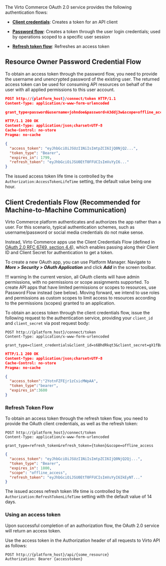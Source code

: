 ﻿
The Virto Commerce OAuth 2.0 service provides the following authentication flows:

-   [**Client credentials**](https://oauth.net/2/grant-types/client-credentials/): Creates a token for an API client
    
-   [**Password flow**](https://oauth.net/2/grant-types/password): Creates a token through the user login credentials; used by operations scoped to a specific user session
    
-   [**Refresh token flow**](https://oauth.net/2/grant-types/refresh-token/): Refreshes an access token
    

## Resource Owner Password Credential Flow

To obtain an access token through the password flow, you need to provide the username and unencrypted password of the existing user. The returned access token can be used for consuming API resources on behalf of the user with all applied permissions to this user account.

```json
POST http://{platform_host}/connect/token HTTP/1.1
Content-Type: application/x-www-form-urlencoded

grant_type=password&username=johndoe&password=A3ddj3w&scope=offline_access
```

```json
HTTP/1.1 200 OK
Content-Type: application/json;charset=UTF-8
Cache-Control: no-store
Pragma: no-cache

{
  "access_token": "eyJhbGciOiJSUzI1NiIsImtpZCI6IjQ0NjQ2...",
  "token_type": "Bearer",
  "expires_in": 1799,
  "refresh_token": "eyJhbGciOiJSU0EtT0FFUCIsImVuYyI6..."
}
```

The issued access token life time is controlled by the `Authorization:AccessTokenLifeTime` setting, the default value being one hour.<!---Add link to settings - WHAT SETTINGS!?-->

## Client Credentials Flow (Recommended for Machine-to-Machine Communication)

Virto Commerce platform authenticates and authorizes the app rather than a user. For this scenario, typical authentication schemes, such as username/password or social media credentials do not make sense.

Instead, Virto Commerce apps use the Client Credentials Flow (defined in [OAuth 2.0 RFC 6749, section 4.4](https://tools.ietf.org/html/rfc6749#section-4.4)), which enables passing along their Client ID and Client Secret for authentication to get a token.

To create a new OAuth app, you can use Platform Manager. Navigate to ***More > Security > OAuth Application*** and click ***Add*** in the screen toolbar.

!!! warning
	In the current version, all OAuth clients will have admin permissions, with no permissions or scope assignments supported. To create API apps that have limited permissions or scopes to resources, use Password Flow instead (see below). Moving forward, we intend to use roles and permissions as custom scopes to limit access to resources according to the permissions (scopes) granted to an application.

To obtain an access token through the client credentials flow, issue the following request to the authentication service, providing your `client_id` and `client_secret` via post request body:

```
POST http://{platform_host}/connect/token
Content-Type: application/x-www-form-urlencoded

grant_type=client_credentials&client_id=s6BhdRkqt3&client_secret=gX1fBat3bV
```

```json
HTTP/1.1 200 OK
Content-Type: application/json;charset=UTF-8
Cache-Control: no-store
Pragma: no-cache

{
  "access_token":"2YotnFZFEjr1zCsicMWpAA",
  "token_type":"bearer",
  "expires_in":3600
}
```

### Refresh Token Flow

To obtain an access token through the refresh token flow, you need to provide the OAuth client credentials, as well as the refresh token:

```
POST http://{platform_host}/connect/token
Content-Type: application/x-www-form-urlencoded

grant_type=refresh_token&refresh_token={token}&scope=offline_access
```

```json
{
  "access_token": "eyJhbGciOiJSUzI1NiIsImtpZCI6IjQ0NjQ2Qj...",
  "token_type": "Bearer",
  "expires_in": 1800,
  "scope": "offline_access",
  "refresh_token": "eyJhbGciOiJSU0EtT0FFUCIsImVuYyI6IkEyNT..."
}
```

The issued access refresh token life time is controlled by the `Authorization:RefreshTokenLifeTime` setting with the default value of 14 days.<!---Add link to settings - WHAT SETTINGS!?-->

### Using an access token

Upon successful completion of an authorization flow, the OAuth 2.0 service will return an access token.

Use the access token in the Authorization header of all requests to Virto API as follows:

```
POST http://{platform_host}/api/{some_resource}
Authorization: Bearer {accesstoken}
```
